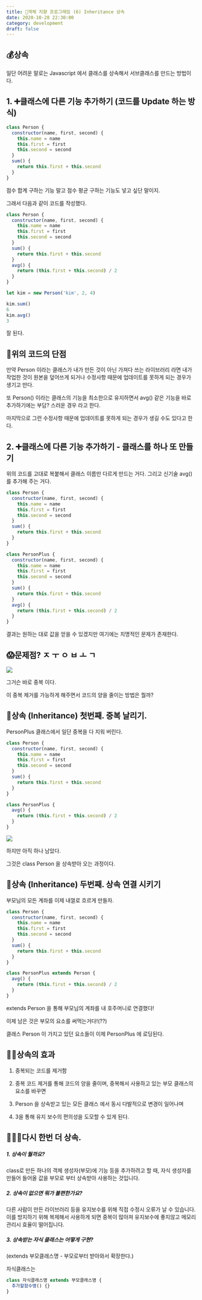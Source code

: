 ```yaml
---
title: 🍎객체 지향 프로그래밍 (6) Inheritance 상속
date: 2020-10-28 22:30:00
category: development
draft: false
---
```


## 💰상속

일단 어려운 말로는 Javascript 에서 클래스를 상속해서 서브클래스를 만드는 방법이다.

## 1. ➕클래스에 다른 기능 추가하기 (코드를 Update 하는 방식)

```js
class Person {
  constructor(name, first, second) {
    this.name = name
    this.first = first
    this.second = second
  }
  sum() {
    return this.first + this.second
  }
}
```

점수 합계 구하는 기능 말고 점수 평균 구하는 기능도 넣고 싶단 말이지.

그래서 다음과 같이 코드를 작성했다.

```js
class Person {
  constructor(name, first, second) {
    this.name = name
    this.first = first
    this.second = second
  }
  sum() {
    return this.first + this.second
  }
  avg() {
    return (this.first + this.second) / 2
  }
}

let kim = new Person('kim', 2, 4)

kim.sum()
6
kim.avg()
3
```

잘 된다.

## 🤔위의 코드의 단점

만약 Person 이라는 클래스가 내가 만든 것이 아닌 가져다 쓰는 라이브러리 라면 내가 작업한 것이 원본을 덮어쓰게 되거나 수정사항 때문에 업데이트를 못하게 되는 경우가 생기고 만다.

또 Person() 이라는 클래스의 기능을 최소한으로 유지하면서 avg() 같은 기능을 바로 추가하기에는 부담? 스러운 경우 라고 한다.

마지막으로 그런 수정사항 때문에 업데이트를 못하게 되는 경우가 생길 수도 있다고 한다.

## 2. ➕클래스에 다른 기능 추가하기 - 클래스를 하나 또 만들기

위의 코드를 고대로 복붙해서 클래스 이름만 다르게 만드는 거다.
그리고 신기술 avg() 를 추가해 주는 거다.

```js
class Person {
  constructor(name, first, second) {
    this.name = name
    this.first = first
    this.second = second
  }
  sum() {
    return this.first + this.second
  }
}

class PersonPlus {
  constructor(name, first, second) {
    this.name = name
    this.first = first
    this.second = second
  }
  sum() {
    return this.first + this.second
  }
  avg() {
    return (this.first + this.second) / 2
  }
}
```

결과는 원하는 대로 값을 얻을 수 있겠지만 여기에는 치명적인 문제가 존재한다.

## 😱문제점? ㅈ ㅜ ㅇ ㅂ ㅗ ㄱ

![](https://gvsc.rajephon.dev/before.jpg)

그거슨 바로 중복 이다.

이 중복 제거를 가능하게 해주면서 코드의 양을 줄이는 방법은 뭘까?

## 👿상속 (Inheritance) 첫번째. 중복 날리기.

PersonPlus 클래스에서 일단 중복을 다 지워 버린다.

```js
class Person {
  constructor(name, first, second) {
    this.name = name
    this.first = first
    this.second = second
  }
  sum() {
    return this.first + this.second
  }
}

class PersonPlus {
  avg() {
    return (this.first + this.second) / 2
  }
}
```

![](https://gvsc.rajephon.dev/after.jpg)

하지만 아직 하나 남았다.

그것은 class Person 을 상속받아 오는 과정이다.

## 👿상속 (Inheritance) 두번째. 상속 연결 시키기

부모님의 모든 계좌를 이제 내껄로 흐르게 만들자.

```js
class Person {
  constructor(name, first, second) {
    this.name = name
    this.first = first
    this.second = second
  }
  sum() {
    return this.first + this.second
  }
}

class PersonPlus extends Person {
  avg() {
    return (this.first + this.second) / 2
  }
}
```

extends Person 을 통해 부모님의 계좌를 내 호주머니로 연결했다!

이제 남은 것은 부모의 요소를 써먹는거다!(??)

클래스 Person 이 가지고 있던 요소들이 이제 PersonPlus 에 로딩된다.

## 💃🏻상속의 효과

1. 중복되는 코드를 제거함

2. 중복 코드 제거를 통해 코드의 양을 줄이며, 중복해서 사용하고 있는 부모 클래스의 요소를 바꾸면

3. Person 을 상속받고 있는 모든 클래스 에서 동시 다발적으로 변경이 일어나며

4. 3을 통해 유지 보수의 편의성을 도모할 수 있게 된다.

## 👨‍👩‍👧다시 한번 더 상속.

##### 1. 상속이 뭘까요?

class로 만든 하나의 객체 생성자(부모)에 기능 등을 추가하려고 할 때, 자식 생성자를 만들어 들어올 값을 부모로 부터 상속받아 사용하는 것입니다.

##### 2. 상속이 없으면 뭐가 불편한가요?

다른 사람이 만든 라이브러리 등을 유지보수를 위해 직접 수정시 오류가 날 수 있습니다. 이를 방지하기 위해 복제해서 사용하게 되면 중복이 많아져 유지보수에 좋지않고 메모리 관리시 효율이 떨어집니다.

##### 3. 상속받는 자식 클래스는 어떻게 구현?

(extends 부모클래스명 - 부모로부터 받아와서 확장한다.)

자식클래스는

```js
class 자식클래스명 extends 부모클래스명 {
  추가할함수명() {}
}
```

